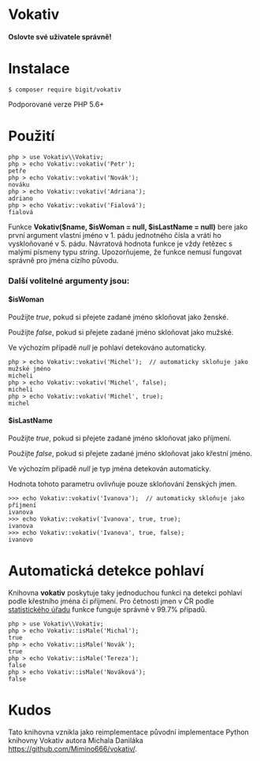 Vokativ
=======

#### Oslovte své uživatele správně!


Instalace
=========

    $ composer require bigit/vokativ

Podporované verze PHP 5.6+

Použití
=======

```
php > use Vokativ\\Vokativ;
php > echo Vokativ::vokativ('Petr');
petře
php > echo Vokativ::vokativ('Novák');
nováku
php > echo Vokativ::vokativ('Adriana');
adriano
php > echo Vokativ::vokativ('Fialová');
fialová
```

Funkce **Vokativ($name, $isWoman = null, $isLastName = null)** bere jako první argument vlastní jméno v 1. pádu jednotného čísla a vrátí ho vyskloňované v 5. pádu.
Návratová hodnota funkce je vždy řetězec s malými písmeny typu *string*.
Upozorňujeme, že funkce nemusí fungovat správně pro jména cizího původu.

### Další volitelné argumenty jsou:

#### $isWoman

Použijte *true*, pokud si přejete zadané jméno skloňovat jako ženské.

Použijte *false*, pokud si přejete zadané jméno skloňovat jako mužské.

Ve výchozím případě *null* je pohlaví detekováno automaticky.

```
php > echo Vokativ::vokativ('Michel');  // automaticky skloňuje jako mužské jméno
micheli
php > echo Vokativ::vokativ('Michel', false);
micheli
php > echo Vokativ::vokativ('Michel', true);
michel
```

#### $isLastName

Použijte *true*, pokud si přejete zadané jméno skloňovat jako příjmení.

Použijte *false*, pokud si přejete zadané jméno skloňovat jako křestní jméno.

Ve výchozím případě *null* je typ jména detekován automaticky.

Hodnota tohoto parametru ovlivňuje pouze skloňování ženských jmen.

```
>>> echo Vokativ::vokativ('Ivanova');  // automaticky skloňuje jako příjmení
ivanova
>>> echo Vokativ::vokativ('Ivanova', true, true);
ivanova
>>> echo Vokativ::vokativ('Ivanova', true, false);
ivanovo
```

Automatická detekce pohlaví
===========================

Knihovna **vokativ** poskytuje taky jednoduchou funkci na detekci pohlaví podle křestního jména či příjmení.
Pro četnosti jmen v ČR podle [statistického úřadu](http://www.mvcr.cz/clanek/cetnost-jmen-a-prijmeni-722752.aspx)
funkce funguje správně v 99.7% případů.

```
php > use Vokativ\\Vokativ;
php > echo Vokativ::isMale('Michal');
true
php > echo Vokativ::isMale('Novák');
true
php > echo Vokativ::isMale('Tereza');
false
php > echo Vokativ::isMale('Nováková');
false
```

Kudos
=====

Tato knihovna vznikla jako reimplementace původní implementace Python knihovny Vokativ autora Michala Daniláka <https://github.com/Mimino666/vokativ/>.